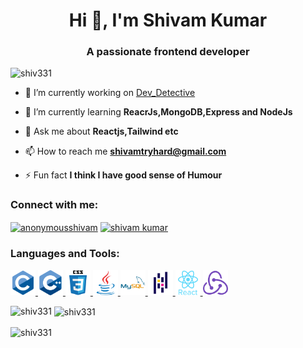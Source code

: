 <h1 align="center">Hi 👋, I'm Shivam Kumar</h1>
<h3 align="center">A passionate frontend developer</h3>

<p align="left"> <img src="https://komarev.com/ghpvc/?username=shiv331&label=Profile%20views&color=0e75b6&style=flat" alt="shiv331" /> </p>

- 🔭 I’m currently working on [Dev_Detective](https://github.com/shiv331/Dev_Detective)

- 🌱 I’m currently learning **ReacrJs,MongoDB,Express and NodeJs**

- 💬 Ask me about **Reactjs,Tailwind etc**

- 📫 How to reach me **shivamtryhard@gmail.com**

- ⚡ Fun fact **I think I have good sense of Humour**

<h3 align="left">Connect with me:</h3>
<p align="left">
<a href="https://twitter.com/anonymousshivam" target="blank"><img align="center" src="https://raw.githubusercontent.com/rahuldkjain/github-profile-readme-generator/master/src/images/icons/Social/twitter.svg" alt="anonymousshivam" height="30" width="40" /></a>
<a href="https://linkedin.com/in/shivam kumar" target="blank"><img align="center" src="https://raw.githubusercontent.com/rahuldkjain/github-profile-readme-generator/master/src/images/icons/Social/linked-in-alt.svg" alt="shivam kumar" height="30" width="40" /></a>
</p>

<h3 align="left">Languages and Tools:</h3>
<p align="left"> <a href="https://www.cprogramming.com/" target="_blank" rel="noreferrer"> <img src="https://raw.githubusercontent.com/devicons/devicon/master/icons/c/c-original.svg" alt="c" width="40" height="40"/> </a> <a href="https://www.w3schools.com/cpp/" target="_blank" rel="noreferrer"> <img src="https://raw.githubusercontent.com/devicons/devicon/master/icons/cplusplus/cplusplus-original.svg" alt="cplusplus" width="40" height="40"/> </a> <a href="https://www.w3schools.com/css/" target="_blank" rel="noreferrer"> <img src="https://raw.githubusercontent.com/devicons/devicon/master/icons/css3/css3-original-wordmark.svg" alt="css3" width="40" height="40"/> </a> <a href="https://www.java.com" target="_blank" rel="noreferrer"> <img src="https://raw.githubusercontent.com/devicons/devicon/master/icons/java/java-original.svg" alt="java" width="40" height="40"/> </a> <a href="https://www.mysql.com/" target="_blank" rel="noreferrer"> <img src="https://raw.githubusercontent.com/devicons/devicon/master/icons/mysql/mysql-original-wordmark.svg" alt="mysql" width="40" height="40"/> </a> <a href="https://pandas.pydata.org/" target="_blank" rel="noreferrer"> <img src="https://raw.githubusercontent.com/devicons/devicon/2ae2a900d2f041da66e950e4d48052658d850630/icons/pandas/pandas-original.svg" alt="pandas" width="40" height="40"/> </a> <a href="https://reactjs.org/" target="_blank" rel="noreferrer"> <img src="https://raw.githubusercontent.com/devicons/devicon/master/icons/react/react-original-wordmark.svg" alt="react" width="40" height="40"/> </a> <a href="https://redux.js.org" target="_blank" rel="noreferrer"> <img src="https://raw.githubusercontent.com/devicons/devicon/master/icons/redux/redux-original.svg" alt="redux" width="40" height="40"/> </a> </p>

<p><img align="left" src="https://github-readme-stats.vercel.app/api/top-langs?username=shiv331&show_icons=true&locale=en&layout=compact" alt="shiv331" /></p>

<p>&nbsp;<img align="center" src="https://github-readme-stats.vercel.app/api?username=shiv331&show_icons=true&locale=en" alt="shiv331" /></p>

<p><img align="center" src="https://github-readme-streak-stats.herokuapp.com/?user=shiv331&" alt="shiv331" /></p>
